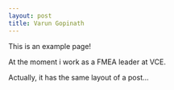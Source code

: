 ```yaml
---
layout: post
title: Varun Gopinath
---
```


This is an example page!

At the moment i work as a FMEA leader at VCE.

Actually, it has the same layout of a post...